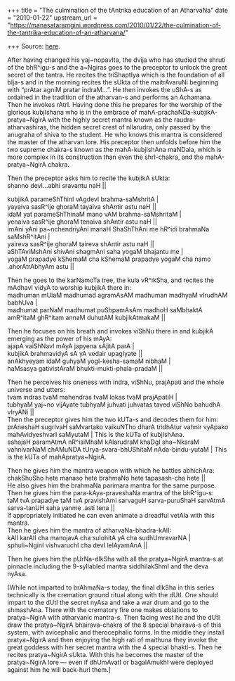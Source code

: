 +++
title = "The culmination of the tAntrika education of an AtharvaNa"
date = "2010-01-22"
upstream_url = "https://manasataramgini.wordpress.com/2010/01/22/the-culmination-of-the-tantrika-education-of-an-atharvana/"

+++
Source: [here](https://manasataramgini.wordpress.com/2010/01/22/the-culmination-of-the-tantrika-education-of-an-atharvana/).

After having changed his yaj\~nopavIta, the dvija who has studied the shruti of the bhR^igu-s and the a\~Ngiras goes to the preceptor to unlock the great secret of the tantra. He recites the triShaptIya which is the foundation of all bIja-s and in the morning recites the sUkta of the maitrAvaruNi beginning with “prAtar agniM pratar indraM…”. He then invokes the uShA-s as ordained in the tradition of the atharvan-s and performs an Achamana. Then he invokes rAtrI. Having done this he prepares for the worship of the glorious kubjIshana who is in the embrace of mahA-prachaNDa-kubjikA-pratya\~NgirA with the highly secret mantra known as the raudra-atharvashiras, the hidden secret crest of nIlarudra, only passed by the anugraha of shiva to the student. He who knows this mantra is considered the master of the atharvan lore. His preceptor then unfolds before him the two supreme chakra-s known as the mahA-kubjIshAna maNDala, which is more complex in its construction than even the shrI-chakra, and the mahA-pratya\~NgirA chakra.

Then the preceptor asks him to recite the kubjikA sUkta:  
shanno devI…abhi sravantu naH \|\|

kubjikA parameShThinI vAgdevI brahma-saMshritA \|  
yayaiva sasR^ije ghoraM tayaiva shAntir astu naH \|\|  
idaM yat parameShThinaM mano vAM brahma-saMshritaM \|  
yenaiva sasR^ije ghoraM tenaiva shAntir astu naH \|\|  
imAni yAni pa\~nchendriyAni manaH ShaShThAni me hR^idi brahmaNa saMshR^itAni \|  
yaireva sasR^ije ghoraM taireva shAntir astu naH \|\|  
aShTAviMshAni shivAni shagmAni saha yogaM bhajantu me \|  
yogaM prapadye kShemaM cha kShemaM prapadye yogaM cha namo .ahorAtrAbhyAm astu \|\|

Then he goes to the karNamoTa tree, the kula vR^ikSha, and recites the mAdhavI vidyA to worship kubjikA there in:  
madhuman mUlaM madhumad agramAsAM madhuman madhyaM vIrudhAM babhUva \|  
madhumat parNaM madhumat puShpamAsAm madhoH saMbhaktA amR^itaM ghR^itam annaM duhutAM kubjikAtmakaM \|\|

Then he focuses on his breath and invokes viShNu there in and kubjikA emerging as the power of his mAyA:  
ajapA vaiShNavI mAyA japyena sAjitA parA \|  
kubjikA brahmavidyA sA yA vedair upagIyate \|\|  
anAkhyeyam idaM guhyaM yogI-kesha-samaM nibhaM \|  
haMsasya gativistAraM bhukti-mukti-phala-pradaM \|\|

Then he perceives his oneness with indra, viShNu, prajApati and the whole universe and utters:  
tvam indras tvaM mahendras tvaM lokas tvaM prajApatiH \|  
tubhyaM yaj\~no vijAyate tubhyaM juhvati juhvatas taved viShNo bahudhA vIryANi \|\|  
Then the preceptor gives him the two kUTa-s and decodes them for him:  
prAneshaH sugrIvaH saMvartako vaikuNTho dharA tridhAtur vahnir vyApako mahAvidyeshvarI saMyutaM \| This is the kUTa of kubjIshAna.  
sahajaH paramAtmA nR^isiMhaM kAlarudraM khaDgI sha\~NkaraM vahnivarNaM chAMuNDA tUrya-svara-bhUShitaM nAda-bindu-yutaM \| This is the kUTa of mahApratya\~NgirA.

Then he gives him the mantra weapon with which he battles abhichAra:  
chakShuSho hete manaso hete brahmaNo hete tapasash-cha hete \|\|  
He also gives him the brahmaNa parimara mantra for the same purpose.  
Then he gives him the para-kAya-praveshaNa mantra of the bhR^igu-s:  
taM tvA prapadye taM tvA pravishAmi sarvaguH sarva-puruShaH sarvAtmA sarva-tanUH saha yanme .asti tena \|\|  
If appropriately initiated he can even animate a dreadful vetAla with this mantra.  
Then he gives him the mantra of atharvaNa-bhadra-kAlI:  
kAlI karAlI cha manojavA cha sulohitA yA cha sudhUmravarNA \|  
sphuli\~NginI vishvaruchI cha devI lelAyamAnA \|\|

Then he gives him the pUrNa-dIkSha with all the pratya\~NgirA mantra-s at pinnacle including the 9-syllabled mantra siddhilakShmI and the deva nyAsa.

\[While not imparted to brAhmaNa-s today, the final dIkSha in this series technically is the cremation ground ritual along with the dUtI. One should impart to the dUtI the secret nyAsa and take a war drum and go to the shmashAna. There with the crematory fire one makes oblations to pratya\~NgirA with atharvanic mantra-s. Then facing west he and the dUtI draw the pratya\~NgirA bhairava-chakra of the 8 special bhairava-s of this system, with avicephalic and therocephalic forms. In the middle they install pratya\~NgirA and then enjoying the high rati of maithuna they invoke the great goddess with her secret mantra with the 4 special bhakti-s. Then he recites pratya\~NgirA sUkta. With this he becomes the master of the pratya\~NgirA lore — even if dhUmAvatI or bagalAmukhI were deployed against him he will back-hurl them.\]

